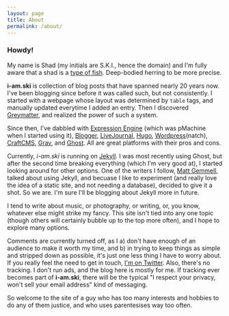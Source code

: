 ```yaml
---
layout: page
title: About
permalink: /about/
---
```



### Howdy!
My name is Shad (my initials are S.K.I., hence the domain) and I'm fully aware that a shad is a [type of fish](https://en.wikipedia.org/wiki/American_shad). Deep-bodied herring to be more precise.

**i-am.ski** is collection of blog posts that have spanned nearly 20 years now. I've been blogging since before it was called such, but not consistently. I started with a webpage whose layout was determined by `table` tags, and manually updated everytime I added an entry. Then I discovered [Greymatter](https://en.wikipedia.org/wiki/Greymatter_(software)), and realized the power of such a system.

Since then, I've dabbled with [Expression Engine](https://expressionengine.com/) (which was pMachine when I started using it), [Blogger](https://www.blogger.com/), [LiveJournal](https://livejournal.com), [Hugo](https://gohugo.io/), [Wordpress](https://www.wordpress.com)(natch), [CraftCMS](https://craftcms.com), [Grav](https://getgrav.org/), and [Ghost](https://ghost.org/). All are great platforms with their pros and cons.

Currently, _i-am.ski_ is running on [Jekyll](https://jekyllrb.com). I was most recently using Ghost, but after the second time breaking everything (which I'm very good at), I started looking around for other options. One of the writers I follow, [Matt Gemmell](https://mattgemmell.com), talked about using Jekyll, and becuase I like to experiment (and really love the idea of a static site, and not needing a database), decided to give it a shot. So we are. I'm sure I'll be blogging about Jekyll more in future.

I tend to write about music, or photography, or writing, or, you know, whatever else might strike my fancy. This site isn't tied into any one topic (though others will certainly bubble up to the top more often), and I hope to explore many options.

Comments are currently turned off, as I a) don't have enough of an audience to make it worth my time, and b) in trying to keep things as simple and stripped down as possible, it's just one less thing I have to worry about. If you really feel the need to get in touch, [I'm on Twitter](https://www.twitter.com/helbnt). Also, there's no tracking. I don't run ads, and the blog here is mostly for me. If tracking ever becomes part of **i-am.ski**, there will be the typical "I respect your privacy, won't sell your email address" kind of messaging.

So welcome to the site of a guy who has too many interests and hobbies to do any of them justice, and who uses parentesises way too often.
